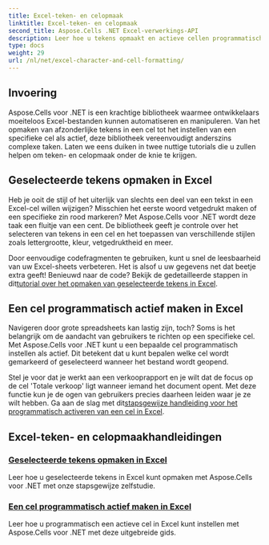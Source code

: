 ```yaml
---
title: Excel-teken- en celopmaak
linktitle: Excel-teken- en celopmaak
second_title: Aspose.Cells .NET Excel-verwerkings-API
description: Leer hoe u tekens opmaakt en actieve cellen programmatisch instelt in Excel met Aspose.Cells voor .NET. Bekijk uitgebreide handleidingen om uw ontwikkelingstaken te vereenvoudigen.
type: docs
weight: 29
url: /nl/net/excel-character-and-cell-formatting/
---
```

## Invoering

Aspose.Cells voor .NET is een krachtige bibliotheek waarmee ontwikkelaars moeiteloos Excel-bestanden kunnen automatiseren en manipuleren. Van het opmaken van afzonderlijke tekens in een cel tot het instellen van een specifieke cel als actief, deze bibliotheek vereenvoudigt anderszins complexe taken. Laten we eens duiken in twee nuttige tutorials die u zullen helpen om teken- en celopmaak onder de knie te krijgen.

## Geselecteerde tekens opmaken in Excel

Heb je ooit de stijl of het uiterlijk van slechts een deel van een tekst in een Excel-cel willen wijzigen? Misschien het eerste woord vetgedrukt maken of een specifieke zin rood markeren? Met Aspose.Cells voor .NET wordt deze taak een fluitje van een cent. De bibliotheek geeft je controle over het selecteren van tekens in een cel en het toepassen van verschillende stijlen zoals lettergrootte, kleur, vetgedruktheid en meer.

Door eenvoudige codefragmenten te gebruiken, kunt u snel de leesbaarheid van uw Excel-sheets verbeteren. Het is alsof u uw gegevens net dat beetje extra geeft! Benieuwd naar de code? Bekijk de gedetailleerde stappen in dit[tutorial over het opmaken van geselecteerde tekens in Excel](./formatting-selected-characters/).

## Een cel programmatisch actief maken in Excel

Navigeren door grote spreadsheets kan lastig zijn, toch? Soms is het belangrijk om de aandacht van gebruikers te richten op een specifieke cel. Met Aspose.Cells voor .NET kunt u een bepaalde cel programmatisch instellen als actief. Dit betekent dat u kunt bepalen welke cel wordt gemarkeerd of geselecteerd wanneer het bestand wordt geopend.

 Stel je voor dat je werkt aan een verkooprapport en je wilt dat de focus op de cel 'Totale verkoop' ligt wanneer iemand het document opent. Met deze functie kun je de ogen van gebruikers precies daarheen leiden waar je ze wilt hebben. Ga aan de slag met dit[stapsgewijze handleiding voor het programmatisch activeren van een cel in Excel](./making-a-cell-active/).

## Excel-teken- en celopmaakhandleidingen
### [Geselecteerde tekens opmaken in Excel](./formatting-selected-characters/)
Leer hoe u geselecteerde tekens in Excel kunt opmaken met Aspose.Cells voor .NET met onze stapsgewijze zelfstudie.
### [Een cel programmatisch actief maken in Excel](./making-a-cell-active/)
Leer hoe u programmatisch een actieve cel in Excel kunt instellen met Aspose.Cells voor .NET met deze uitgebreide gids.
